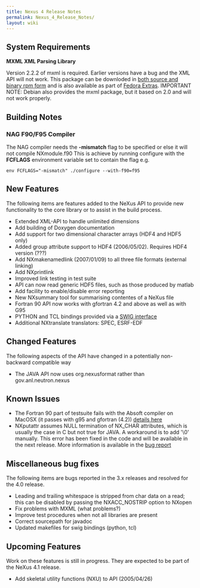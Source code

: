 ```yaml
---
title: Nexus 4 Release Notes
permalink: Nexus_4_Release_Notes/
layout: wiki
---
```


System Requirements
-------------------

**MXML XML Parsing Library**

Version 2.2.2 of mxml is required. Earlier versions have a bug and the
XML API will not work. This package can be downloded in [both source and
binary rpm form](http://www.easysw.com/~mike/mxml/software.php) and is
also available as part of [Fedora
Extras](http://fedoraproject.org/wiki/Extras/UsingExtras). IMPORTANT
NOTE: Debian also provides the mxml package, but it based on 2.0 and
will not work properly.

Building Notes
--------------

### NAG F90/F95 Compiler

The NAG compiler needs the **-mismatch** flag to be specified or else it
will not compile NXmodule.f90 This is achieve by running configure with
the **FCFLAGS** environment variable set to contain the flag e.g.

    env FCFLAGS="-mismatch" ./configure --with-f90=f95

New Features
------------

The following items are features added to the NeXus API to provide new
functionality to the core library or to assist in the build process.

-   Extended XML-API to handle unlimited dimensions
-   Add building of Doxygen documentation
-   Add support for two dimensional character arrays (HDF4 and HDF5
    only)
-   Added group attribute support to HDF4 (2006/05/02). Requires HDF4
    version (???)
-   Add NXmakenamedlink (2007/01/09) to all three file formats (external
    linking)
-   Add NXprintlink
-   Improved link testing in test suite
-   API can now read generic HDF5 files, such as those produced by
    matlab
-   Add facility to enable/disable error reporting
-   New NXsummary tool for summarising contentes of a NeXus file
-   Fortran 90 API now works with gfortran 4.2 and above as well as with
    G95
-   PYTHON and TCL bindings provided via a [SWIG
    interface](http://www.swig.org/)
-   Additional NXtranslate translators: SPEC, ESRF-EDF

Changed Features
----------------

The following aspects of the API have changed in a potentially
non-backward compatible way

-   The JAVA API now uses org.nexusformat rather than
    gov.anl.neutron.nexus

Known Issues
------------

-   The Fortran 90 part of testsuite fails with the Absoft compiler on
    MacOSX (it passes with g95 and gfortran (4.2)) [details
    here](http://trac.nexusformat.org/code/ticket/68)
-   NXputattr assumes NULL termination of NX\_CHAR attributes, which is
    usually the case in C but not true for JAVA. A workaround is to add
    '\\0' manually. This error has been fixed in the code and will be
    available in the next release. More information is available in the
    [bug report](http://trac.nexusformat.org/code/ticket/83)

Miscellaneous bug fixes
-----------------------

The following items are bugs reported in the 3.x releases and resolved
for the 4.0 release.

-   Leading and trailing whitespace is stripped from char data on a
    read; this can be disabled by passing the NXACC\_NOSTRIP option to
    NXopen
-   Fix problems with MXML (what problems?)
-   Improve test procedures when not all libraries are present
-   Correct sourcepath for javadoc
-   Updated makefiles for swig bindings (python, tcl)

Upcoming Features
-----------------

Work on these features is still in progress. They are expected to be
part of the NeXus 4.1 release.

-   Add skeletal utility functions (NXU) to API (2005/04/26)

